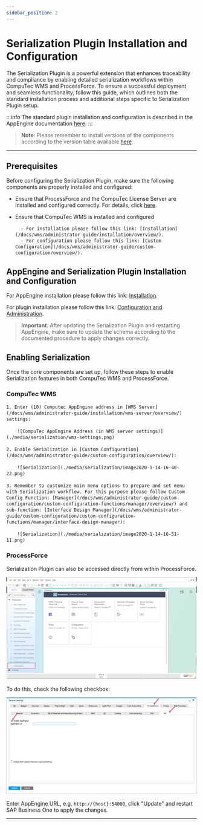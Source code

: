 ```yaml
---
sidebar_position: 2
---
```


# Serialization Plugin Installation and Configuration

The Serialization Plugin is a powerful extension that enhances traceability and compliance by enabling detailed serialization workflows within CompuTec WMS and ProcessForce. To ensure a successful deployment and seamless functionality, follow this guide, which outlines both the standard installation process and additional steps specific to Serialization Plugin setup.

:::info
The standard plugin installation and configuration is described in the AppEngine documentation [here](../../administrators-guide/configuration-and-administration/overview.md).
:::

>**Note**: Please remember to install versions of the components according to the version table available [here](../../releases/appengine/download.md).

---

## Prerequisites

Before configuring the Serialization Plugin, make sure the following components are properly installed and configured:

- Ensure that ProcessForce and the CompuTec License Server are installed and configured correctly.
For details, click [here](/docs/processforce/administrator-guide/licensing/license-server/overview).
- Ensure that CompuTec WMS is installed and configured

        - For installation please follow this link: [Installation](/docs/wms/administrator-guide/installation/overview/).
        - For configuration please follow this link: [Custom Configuration](/docs/wms/administrator-guide/custom-configuration/overview/).

## AppEngine and Serialization Plugin Installation and Configuration

For AppEngine installation please follow this link: [Installation](../../administrators-guide/installation.md).

For plugin installation please follow this link: [Configuration and Administration](../../administrators-guide/configuration-and-administration/overview.md).

>**Important**: After updating the Serialization Plugin and restarting AppEngine, make sure to update the schema according to the documented procedure to apply changes correctly.

## Enabling Serialization

Once the core components are set up, follow these steps to enable Serialization features in both CompuTec WMS and ProcessForce.

### CompuTec WMS

    1. Enter (10) Computec AppEngine address in [WMS Server](/docs/wms/administrator-guide/installation/wms-server/overview/) settings:

        ![CompuTec AppEngine Address (in WMS server settings)](./media/serialization/wms-settings.png)

    2. Enable Serialization in [Custom Configuration](/docs/wms/administrator-guide/custom-configuration/overview/):

        ![Serialization](./media/serialization/image2020-1-14-16-40-22.png)

    3. Remember to customize main menu options to prepare and set menu with Serialization workflow. For this purpose please follow Custom Config Function: [Manager](/docs/wms/administrator-guide/custom-configuration/custom-configuration-functions/manager/overview/) and sub-function: [Interface Design Manager](/docs/wms/administrator-guide/custom-configuration/custom-configuration-functions/manager/interface-design-manager):

        ![Serialization](./media/serialization/image2020-1-14-16-51-11.png)

### ProcessForce

Serialization Plugin can also be accessed directly from within ProcessForce.

![Serialization Plugin (from inside the ProcessForce)](./media/serialization/image2020-1-18-8-44-13.png)

To do this, check the following checkbox:

![Serialization Plugin (from inside the ProcessForce)](./media/serialization/image2020-1-18-8-33-41.png)

Enter AppEngine URL, e.g. `http://{host}:54000`, click "Update" and restart SAP Business One to apply the changes.

---
